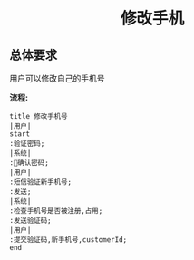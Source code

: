 # <center>修改手机</center>
## 总体要求
用户可以修改自己的手机号

**流程:**
```puml
title 修改手机号
|用户|
start
:验证密码;
|系统|
:确认密码;
|用户|
:短信验证新手机号;
:发送;
|系统|
:检查手机号是否被注册,占用;
:发送验证码;
|用户|
:提交验证码,新手机号,customerId;
end
```


